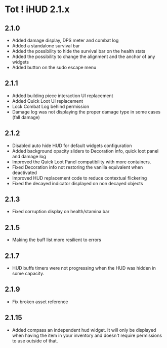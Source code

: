 # Tot ! iHUD 2.1.x

## 2.1.0
- Added damage display, DPS meter and combat log
- Added a standalone survival bar
- Added the possibility to hide the survival bar on the health stats
- Added the possibility to change the alignment and the anchor of any widgets
- Added button on the sudo escape menu

## 2.1.1
- Added building piece interaction UI replacement
- Added Quick Loot UI replacement
- Lock Combat Log behind permission
- Damage log was not displaying the proper damage type in some cases (fall damage)

## 2.1.2
- Disabled auto hide HUD for default widgets configuration
- Added background opacity sliders to Decoration info, quick loot panel and damage log
- Improved the Quick Loot Panel compatibility with more containers.
- Fixed Decoration info not restoring the vanilla equivalent when deactivated
- Improved HUD replacement code to reduce contextual flickering
- Fixed the decayed indicator displayed on non decayed objects

## 2.1.3
- Fixed corruption display on health/stamina bar

## 2.1.5
- Making the buff list more resilient to errors

## 2.1.7
- HUD buffs timers were not progressing when the HUD was hidden in some capacity.

## 2.1.9
- Fix broken asset reference

## 2.1.15
- Added compass an independent hud widget. It will only be displayed when having the item in your inventory and doesn't require permissions to use outside of that. 
